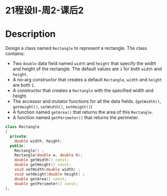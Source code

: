 # 21程设Ⅱ-周2-课后2

# Description

Design a class named `Rectangle` to represent a rectangle. The class contains:

- Two `double` data field named `width` and `height` that specify the width and height of the rectangle. The default values are `1` for both `width` and `height`.
- A no-arg constructor that creates a default `Rectangle`, `width` and `height` are both `1`.
- A constructor that creates a `Rectangle` with the specified width and height.
- The accessor and mutator functions for all the data fields. (`getWidth()`, `getHeight()`, `setWidth()`, `setHeight()`)
- A function named `getArea()` that returns the area of this `Rectangle`.
- A function named `getPerimeter()` that returns the perimeter.

```cpp
class Rectangle
{
  private:
    double width, height;
  public:
    Rectangle() ;
    Rectangle(double w, double h);
    double getWidth() const;
    double getHeight() const;
    void setWidth(double width) ;
    void setHeight(double height) ;
    double getArea() const;
    double getPerimeter() const;  
};
```



